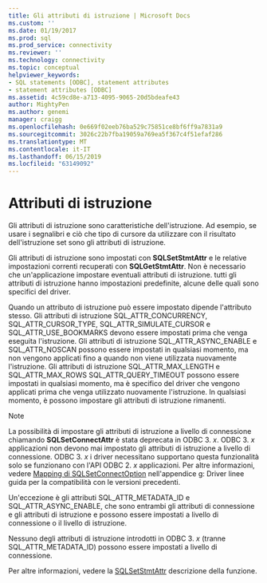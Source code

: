 ```yaml
---
title: Gli attributi di istruzione | Microsoft Docs
ms.custom: ''
ms.date: 01/19/2017
ms.prod: sql
ms.prod_service: connectivity
ms.reviewer: ''
ms.technology: connectivity
ms.topic: conceptual
helpviewer_keywords:
- SQL statements [ODBC], statement attributes
- statement attributes [ODBC]
ms.assetid: 4c59cd8e-a713-4095-9065-20d5bdeafe43
author: MightyPen
ms.author: genemi
manager: craigg
ms.openlocfilehash: 0e669f02eeb76ba529c75851ce8bf6ff9a7831a9
ms.sourcegitcommit: 3026c22b7fba19059a769ea5f367c4f51efaf286
ms.translationtype: MT
ms.contentlocale: it-IT
ms.lasthandoff: 06/15/2019
ms.locfileid: "63149092"
---
```

# <a name="statement-attributes"></a>Attributi di istruzione
Gli attributi di istruzione sono caratteristiche dell'istruzione. Ad esempio, se usare i segnalibri e ciò che tipo di cursore da utilizzare con il risultato dell'istruzione set sono gli attributi di istruzione.  
  
 Gli attributi di istruzione sono impostati con **SQLSetStmtAttr** e le relative impostazioni correnti recuperati con **SQLGetStmtAttr**. Non è necessario che un'applicazione impostare eventuali attributi di istruzione. tutti gli attributi di istruzione hanno impostazioni predefinite, alcune delle quali sono specifici del driver.  
  
 Quando un attributo di istruzione può essere impostato dipende l'attributo stesso. Gli attributi di istruzione SQL_ATTR_CONCURRENCY, SQL_ATTR_CURSOR_TYPE, SQL_ATTR_SIMULATE_CURSOR e SQL_ATTR_USE_BOOKMARKS devono essere impostati prima che venga eseguita l'istruzione. Gli attributi di istruzione SQL_ATTR_ASYNC_ENABLE e SQL_ATTR_NOSCAN possono essere impostati in qualsiasi momento, ma non vengono applicati fino a quando non viene utilizzata nuovamente l'istruzione. Gli attributi di istruzione SQL_ATTR_MAX_LENGTH e SQL_ATTR_MAX_ROWS SQL_ATTR_QUERY_TIMEOUT possono essere impostati in qualsiasi momento, ma è specifico del driver che vengono applicati prima che venga utilizzato nuovamente l'istruzione. In qualsiasi momento, è possono impostare gli attributi di istruzione rimanenti.  
  
> [!NOTE]  
>  La possibilità di impostare gli attributi di istruzione a livello di connessione chiamando **SQLSetConnectAttr** è stata deprecata in ODBC 3. *x*. ODBC 3. *x* applicazioni non devono mai impostato gli attributi di istruzione a livello di connessione. ODBC 3. *x* i driver necessitano supportano questa funzionalità solo se funzionano con l'API ODBC 2. *x* applicazioni. Per altre informazioni, vedere [Mapping di SQLSetConnectOption](../../../odbc/reference/appendixes/sqlsetconnectoption-mapping.md) nell'appendice g: Driver linee guida per la compatibilità con le versioni precedenti.  
>   
>  Un'eccezione è gli attributi SQL_ATTR_METADATA_ID e SQL_ATTR_ASYNC_ENABLE, che sono entrambi gli attributi di connessione e gli attributi di istruzione e possono essere impostati a livello di connessione o il livello di istruzione.  
>   
>  Nessuno degli attributi di istruzione introdotti in ODBC 3. *x* (tranne SQL_ATTR_METADATA_ID) possono essere impostati a livello di connessione.  
  
 Per altre informazioni, vedere la [SQLSetStmtAttr](../../../odbc/reference/syntax/sqlsetstmtattr-function.md) descrizione della funzione.
